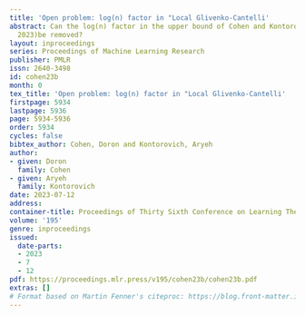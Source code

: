 ```yaml
---
title: 'Open problem: log(n) factor in "Local Glivenko-Cantelli'
abstract: Can the log(n) factor in the upper bound of Cohen and Kontorovich (COLT,
  2023)be removed?
layout: inproceedings
series: Proceedings of Machine Learning Research
publisher: PMLR
issn: 2640-3498
id: cohen23b
month: 0
tex_title: 'Open problem: log(n) factor in "Local Glivenko-Cantelli'
firstpage: 5934
lastpage: 5936
page: 5934-5936
order: 5934
cycles: false
bibtex_author: Cohen, Doron and Kontorovich, Aryeh
author:
- given: Doron
  family: Cohen
- given: Aryeh
  family: Kontorovich
date: 2023-07-12
address: 
container-title: Proceedings of Thirty Sixth Conference on Learning Theory
volume: '195'
genre: inproceedings
issued:
  date-parts:
  - 2023
  - 7
  - 12
pdf: https://proceedings.mlr.press/v195/cohen23b/cohen23b.pdf
extras: []
# Format based on Martin Fenner's citeproc: https://blog.front-matter.io/posts/citeproc-yaml-for-bibliographies/
---
```

